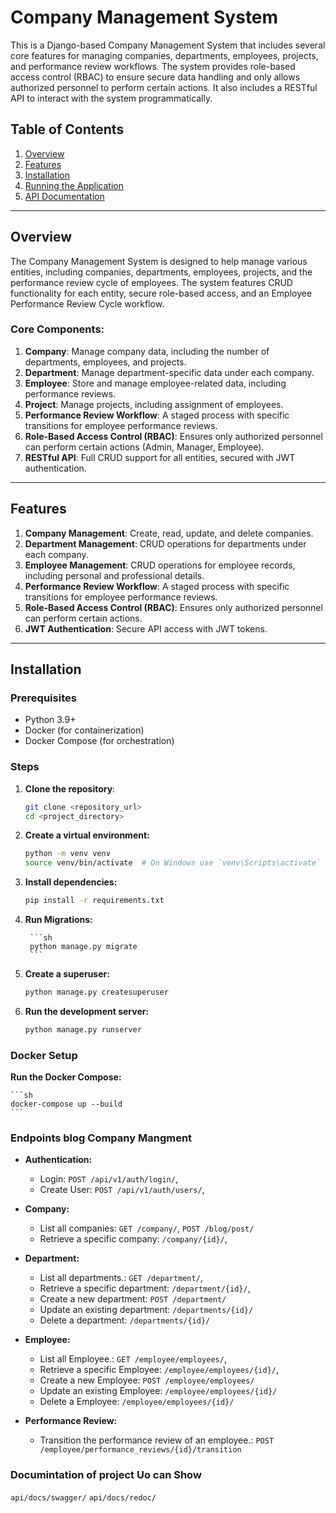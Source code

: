 # Company Management System

This is a Django-based Company Management System that includes several core features for managing companies, departments, employees, projects, and performance review workflows. The system provides role-based access control (RBAC) to ensure secure data handling and only allows authorized personnel to perform certain actions. It also includes a RESTful API to interact with the system programmatically.

## Table of Contents
1. [Overview](#overview)
2. [Features](#features)
3. [Installation](#installation)
4. [Running the Application](#running-the-application)
5. [API Documentation](#api-documentation)



---

## Overview

The Company Management System is designed to help manage various entities, including companies, departments, employees, projects, and the performance review cycle of employees. The system features CRUD functionality for each entity, secure role-based access, and an Employee Performance Review Cycle workflow.

### Core Components:
1. **Company**: Manage company data, including the number of departments, employees, and projects.
2. **Department**: Manage department-specific data under each company.
3. **Employee**: Store and manage employee-related data, including performance reviews.
4. **Project**: Manage projects, including assignment of employees.
5. **Performance Review Workflow**: A staged process with specific transitions for employee performance reviews.
6. **Role-Based Access Control (RBAC)**: Ensures only authorized personnel can perform certain actions (Admin, Manager, Employee).
7. **RESTful API**: Full CRUD support for all entities, secured with JWT authentication.

---

## Features

1. **Company Management**: Create, read, update, and delete companies.
2. **Department Management**: CRUD operations for departments under each company.
3. **Employee Management**: CRUD operations for employee records, including personal and professional details.
4. **Performance Review Workflow**: A staged process with specific transitions for employee performance reviews.
5. **Role-Based Access Control (RBAC)**: Ensures only authorized personnel can perform certain actions.
6. **JWT Authentication**: Secure API access with JWT tokens.

---

## Installation

### Prerequisites

- Python 3.9+
- Docker (for containerization)
- Docker Compose (for orchestration)

### Steps

1. **Clone the repository**:
   ```bash
   git clone <repository_url>
   cd <project_directory>
2. **Create a virtual environment:**

    ```sh
    python -m venv venv
    source venv/bin/activate  # On Windows use `venv\Scripts\activate`
    ```

3. **Install dependencies:**

    ```sh
    pip install -r requirements.txt
    ```


4. **Run Migrations:**

        ```sh
        python manage.py migrate
        ```

5. **Create a superuser:**

    ```sh
    python manage.py createsuperuser
    ```

6. **Run the development server:**

    ```sh
    python manage.py runserver
    ```

### Docker Setup

 **Run the Docker Compose:**

    ```sh
    docker-compose up --build
    ```
    
###  Endpoints blog Company Mangment
- **Authentication:**
    - Login: `POST /api/v1/auth/login/`, 
    - Create User: `POST /api/v1/auth/users/`,



- **Company:**
    - List all companies: `GET /company/`, `POST /blog/post/`
    - Retrieve a specific company: `/company/{id}/`,
- **Department:**
    - List all departments.: `GET /department/`,
    - Retrieve a specific department: `/department/{id}/`,
    - Create a new department: `POST /department/`
    - Update an existing department: `/departments/{id}/`
    -  Delete a department: `/departments/{id}/`

- **Employee:**
    - List all Employee.: `GET /employee/employees/`,
    - Retrieve a specific Employee: `/employee/employees/{id}/`,
    - Create a new Employee: `POST /employee/employees/`
    - Update an existing Employee: `/employee/employees/{id}/`
    -  Delete a Employee: `/employee/employees/{id}/`
- **Performance Review:**
    -  Transition the performance review of an employee.: `POST /employee/performance_reviews/{id}/transition`

###  Documintation of project Uo can Show 
`api/docs/swagger/` 
`api/docs/redoc/`




